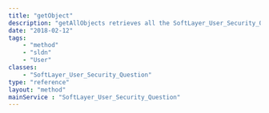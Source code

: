 ```yaml
---
title: "getObject"
description: "getAllObjects retrieves all the SoftLayer_User_Security_Question objects where it is set to be viewable. "
date: "2018-02-12"
tags:
    - "method"
    - "sldn"
    - "User"
classes:
    - "SoftLayer_User_Security_Question"
type: "reference"
layout: "method"
mainService : "SoftLayer_User_Security_Question"
---
```


